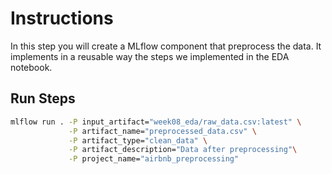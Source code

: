 # Instructions
In this step you will create a MLflow component that preprocess the data. 
It implements in a reusable way the steps we implemented in the EDA notebook.

## Run Steps

```bash
mlflow run . -P input_artifact="week08_eda/raw_data.csv:latest" \
             -P artifact_name="preprocessed_data.csv" \
             -P artifact_type="clean_data" \
             -P artifact_description="Data after preprocessing"\
             -P project_name="airbnb_preprocessing"
```